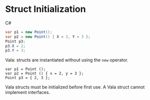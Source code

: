 # Struct Initialization

C#

```csharp
var p1 = new Point();
var p2 = new Point() { X = 2, Y = 3 };
Point p3;
p3.X = 2;
p3.Y = 3;
```

Vala: structs are instantiated without using the `new` operator.

```vala
var p1 = Point ();
var p2 = Point () { x = 2, y = 3 };
Point p3 = { 2, 3 };
```

Vala structs must be initialized before first use. A Vala struct cannot
implement interfaces.

